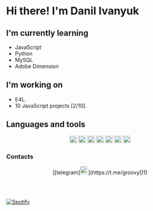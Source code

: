 # Hi there! I'm Danil Ivanyuk

## I'm currently learning
- JavaScript
- Python
- MySQL
- Adobe Dimension

## I'm working on
- E4L.
- 10 JavaScript projects [2/10].

## Languages and tools
<p align="center">
<img alt="danilivanyuk.com" height="20px" src="https://img.shields.io/badge/html-%23239120.svg?&style=flat-square&logo=html5&logoColor=white">
<img alt="danilivanyuk.com" height="20px" src="https://img.shields.io/badge/css-%23239120.svg?&style=flat-square&logo=css3&logoColor=white">
<img alt="danilivanyuk.com" height="20px" src="https://img.shields.io/badge/css3%20-%231572B6.svg?&style=for-the-badge&logo=css3&logoColor=white">
<img height="20px" src="https://img.shields.io/badge/SASS%20-hotpink.svg?&style=for-the-badge&logo=SASS&logoColor=white"/>
<img alt="danilivanyuk.com" height="20px" src="https://img.shields.io/badge/javascript%20-%23323330.svg?&style=for-the-badge&logo=javascript&logoColor=%23F7DF1E">
<img alt="danilivanyuk.com" height="20px" src="https://img.shields.io/badge/python%20-%2314354C.svg?&style=for-the-badge&logo=python&logoColor=white">
<img alt="danilivanyuk.com" height="20px" src="https://img.shields.io/badge/django%20-%23092E20.svg?&style=for-the-badge&logo=django&logoColor=white">
</p>

### Contacts
<p align="center">
[[telegram]<img alt="danilivanyuk.com" width="22px" src="https://cdn.jsdelivr.net/npm/simple-icons@v3/icons/telegram.svg" />](https://t.me/groovyD1)
</p>

<br><br>

[![Spotify](https://novatorem-git-master.danilivanyuk.vercel.app/api/spotify)](https://open.spotify.com/user/r37q1hnh7y58ny28rpdlzjguc)

<!-- [website]: https://danilivanyuk.com/ -->
